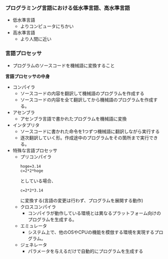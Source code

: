 ### プログラミング言語における低水準言語、高水準言語
- 低水準言語
  - よりコンピュータにちかい
- 高水準言語
  - より人間に近い

### 言語プロセッサ
- プログラムのソースコードを機械語に変換すること

**言語プロセッサの中身**
- コンパイラ
  - ソースコードの内容を翻訳して機械語のプログラムを作成する
  - ソースコードの内容を全て翻訳してから機械語のプログラムを作成する。
- アセンブラ
  - アセンブラ言語で書かれたプログラムを機械語に変換
- インタプリタ
  - ソースコードに書かれた命令を1つずつ機械語に翻訳しながら実行する
  - 逐次翻訳していく形。作成途中のプログラムをその箇所まで実行できる。
- 特殊な言語プロセッサ
  - プリコンパイラ
    ```
    hoge=3.14
    c=2*2*hoge
    ```
    としている場合、
    ```
    c=2*2*3.14
    ```
    に変換する(言語の変更は行わず、プログラムを展開する動作)
  - クロスコンパイラ
    - コンパイラが動作している環境とは異なるプラットフォーム向けのプログラムを生成する。
  - エミュレータ
    - システム上で、他のOSやCPUの機能を模倣する環境を実現するプログラム。
  - ジェネレータ
    - パラメータを与えるだけで自動的にプログラムを生成する

